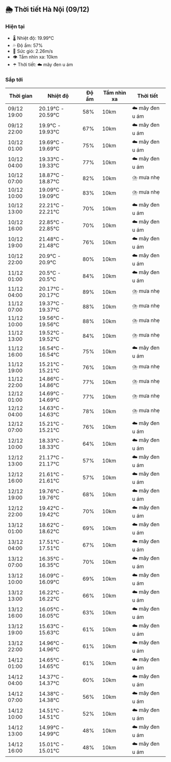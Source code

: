 ## 🌦️ Thời tiết Hà Nội (09/12)

### Hiện tại

- 🌡️ Nhiệt độ: 19.99℃
- 💦 Độ ẩm: 57%
- 💨 Sức gió: 2.26m/s
- 👁️ Tầm nhìn xa: 10km
- ☂️ Thời tiết: ☁️ mây đen u ám

### Sắp tới

| Thời gian | Nhiệt độ | Độ ẩm | Tầm nhìn xa | Thời tiết |
| --- | --- | --- | --- | --- |
| 09/12 19:00 | 20.19℃ - 20.59℃ | 58% | 10km | ☁️ mây đen u ám |
| 09/12 22:00 | 19.9℃ - 19.93℃ | 67% | 10km | ☁️ mây đen u ám |
| 10/12 01:00 | 19.69℃ - 19.69℃ | 75% | 10km | ☁️ mây đen u ám |
| 10/12 04:00 | 19.33℃ - 19.33℃ | 77% | 10km | ☁️ mây đen u ám |
| 10/12 07:00 | 18.87℃ - 18.87℃ | 82% | 10km | ⛈️ mưa nhẹ |
| 10/12 10:00 | 19.09℃ - 19.09℃ | 83% | 10km | ⛈️ mưa nhẹ |
| 10/12 13:00 | 22.21℃ - 22.21℃ | 70% | 10km | ☁️ mây đen u ám |
| 10/12 16:00 | 22.85℃ - 22.85℃ | 70% | 10km | ☁️ mây đen u ám |
| 10/12 19:00 | 21.48℃ - 21.48℃ | 76% | 10km | ☁️ mây đen u ám |
| 10/12 22:00 | 20.9℃ - 20.9℃ | 80% | 10km | ☁️ mây đen u ám |
| 11/12 01:00 | 20.5℃ - 20.5℃ | 84% | 10km | ☁️ mây đen u ám |
| 11/12 04:00 | 20.17℃ - 20.17℃ | 89% | 10km | ⛈️ mưa nhẹ |
| 11/12 07:00 | 19.37℃ - 19.37℃ | 88% | 10km | ⛈️ mưa nhẹ |
| 11/12 10:00 | 19.56℃ - 19.56℃ | 88% | 10km | ⛈️ mưa nhẹ |
| 11/12 13:00 | 19.52℃ - 19.52℃ | 84% | 10km | ⛈️ mưa nhẹ |
| 11/12 16:00 | 16.54℃ - 16.54℃ | 75% | 10km | ☁️ mây đen u ám |
| 11/12 19:00 | 15.21℃ - 15.21℃ | 76% | 10km | ⛈️ mưa nhẹ |
| 11/12 22:00 | 14.86℃ - 14.86℃ | 77% | 10km | ⛈️ mưa nhẹ |
| 12/12 01:00 | 14.69℃ - 14.69℃ | 77% | 10km | ⛈️ mưa nhẹ |
| 12/12 04:00 | 14.63℃ - 14.63℃ | 78% | 10km | ⛈️ mưa nhẹ |
| 12/12 07:00 | 15.21℃ - 15.21℃ | 76% | 10km | ☁️ mây đen u ám |
| 12/12 10:00 | 18.33℃ - 18.33℃ | 64% | 10km | ☁️ mây đen u ám |
| 12/12 13:00 | 21.17℃ - 21.17℃ | 57% | 10km | ☁️ mây đen u ám |
| 12/12 16:00 | 21.61℃ - 21.61℃ | 57% | 10km | ☁️ mây đen u ám |
| 12/12 19:00 | 19.76℃ - 19.76℃ | 68% | 10km | ☁️ mây đen u ám |
| 12/12 22:00 | 19.42℃ - 19.42℃ | 70% | 10km | ☁️ mây đen u ám |
| 13/12 01:00 | 18.62℃ - 18.62℃ | 69% | 10km | ☁️ mây đen u ám |
| 13/12 04:00 | 17.51℃ - 17.51℃ | 67% | 10km | ☁️ mây đen u ám |
| 13/12 07:00 | 16.35℃ - 16.35℃ | 70% | 10km | ☁️ mây đen u ám |
| 13/12 10:00 | 16.09℃ - 16.09℃ | 69% | 10km | ☁️ mây đen u ám |
| 13/12 13:00 | 16.22℃ - 16.22℃ | 66% | 10km | ☁️ mây đen u ám |
| 13/12 16:00 | 16.05℃ - 16.05℃ | 63% | 10km | ☁️ mây đen u ám |
| 13/12 19:00 | 15.63℃ - 15.63℃ | 61% | 10km | ☁️ mây đen u ám |
| 13/12 22:00 | 14.96℃ - 14.96℃ | 61% | 10km | ☁️ mây đen u ám |
| 14/12 01:00 | 14.65℃ - 14.65℃ | 61% | 10km | ☁️ mây đen u ám |
| 14/12 04:00 | 14.37℃ - 14.37℃ | 60% | 10km | ☁️ mây đen u ám |
| 14/12 07:00 | 14.38℃ - 14.38℃ | 56% | 10km | ☁️ mây đen u ám |
| 14/12 10:00 | 14.51℃ - 14.51℃ | 52% | 10km | ☁️ mây đen u ám |
| 14/12 13:00 | 14.99℃ - 14.99℃ | 48% | 10km | ☁️ mây đen u ám |
| 14/12 16:00 | 15.01℃ - 15.01℃ | 48% | 10km | ☁️ mây đen u ám |
